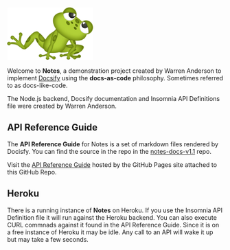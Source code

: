 # Notes

<img src="docs/assets/frog.png" alt="drawing" style="width:200px;margin-top:-80px;"/>


Welcome to **Notes**, a demonstration project created by Warren Anderson to implement [Docsify](https://docsify.js.org) using the **docs-as-code** philosophy. Sometimes referred to as docs-like-code.

The Node.js backend, Docsify documentation and Insomnia API Definitions file were created by Warren Anderson.

## API Reference Guide

The **API Reference Guide** for Notes is a set of markdown files rendered by Docisfy. You can find the source in the repo in the [notes-docs-v1.1](https://github.com/wkande/notes-docs-v1.1) repo.

Visit the [API Reference Guide](https://wkande.github.io/notes-docs-v1.1/) hosted by the GitHub Pages site attached to this GitHub Repo.

## Heroku

There is a running instance of **Notes** on Heroku. If you use the Insomnia API Definition file it will run against the Heroku backend. You can also execute CURL commnads against it found in the API Reference Guide. Since it is on a free instance of Heroku it may be idle. Any call to an API will wake it up but may take a few seconds.
